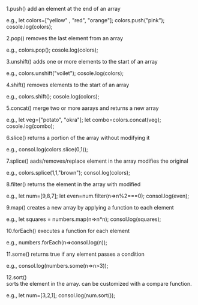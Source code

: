 
1.push()
add an element at the end of an array 

e.g., let colors=["yellow" , "red", "orange"];
      colors.push("pink");
      cosole.log(colors);

2.pop()
removes the last element from an array

e.g., colors.pop();
      cosole.log(colors);

3.unshift()
adds one or more elements to the start of an array

e.g., colors.unshift("voilet");
      cosole.log(colors);

4.shift()
removes elements to the start of an array

e.g., colors.shift();
      cosole.log(colors);

5.concat()
merge two or more aarays and returns a new array

e.g., let veg=["potato", "okra"];
      let combo=colors.concat(veg);
      cosole.log(combo);

6.slice()
returns a portion of the array without modifying it

e.g., consol.log(colors.slice(0,1));

7.splice()
aads/removes/replace element in the array modifies the original

e.g., colors.splice(1,1,"brown");
      consol.log(colors);

8.filter()
returns the element in the array with modified

e.g., let num=[9,8,7];
      let even=num.filter(n=>n%2===0);
      consol.log(even);

9.map()
creates a new array by applying a function to each element

e.g., let squares = numbers.map(n=>n*n);
      consol.log(squares);

10.forEach()
executes a function for each element

e.g., numbers.forEach(n=>consol.log(n));

11.some()
returns true if any element passes a condition

e.g., consol.log(numbers.some(n=>n>3));

12.sort()  
sorts the element in the array. can be customized with a compare function. 

e.g., let num=[3,2,1];
      consol.log(num.sort());
